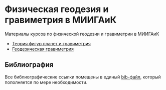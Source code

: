 # Физическая геодезия и гравиметрия в МИИГАиК

Материалы курсов по физической геодезии и гравиметрии в МИИГАиК

* [Теория фигур планет и гравиметрия](courses/TFPG/Autumn2018/README.md)
* [Геодезическая гравиметрия](courses/GeodeticGravimetry)

## Библиография

Все библиографические ссылки помещены в единый [bib-файл](bibliography.bib), 
который пополняется по мере необходимости.
